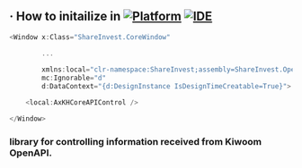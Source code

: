 ## · How to initailize in [![Platform](https://img.shields.io/nuget/v/Microsoft.NETCore.Platforms?label=CSharp&style=plastic&logo=.NET&color=512BD4)](https://versionsof.net) [![IDE](https://img.shields.io/badge/Visual%20Studio-2022-5C2D91?style=plastic&logoColor=white&logo=visualstudio)](https://learn.microsoft.com/en-us/visualstudio/releases/2022)
```C#
<Window x:Class="ShareInvest.CoreWindow"

        ...
        
        xmlns:local="clr-namespace:ShareInvest;assembly=ShareInvest.OpenAPI.Control"
        mc:Ignorable="d"
        d:DataContext="{d:DesignInstance IsDesignTimeCreatable=True}">

    <local:AxKHCoreAPIControl />

</Window>
```
### library for controlling information received from Kiwoom OpenAPI.
